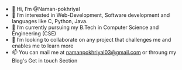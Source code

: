 - 👋 Hi, I’m @Naman-pokhriyal
- 👀 I’m interested in Web-Development, Software development and languages like C, Python, Java.
- 🌱 I’m currently pursuing my B.Tech in Computer Science and Engineering (CSE)
- 💞️ I’m looking to collaborate on any project that challenges me and enables me to learn more
- 📫 You can mail me at namanpokhriyal03@gmail.com or throung my Blog's Get in touch Section
